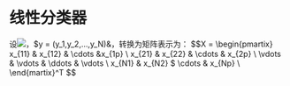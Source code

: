 # 线性分类器
设![](https://latex.codecogs.com/svg.latex?x_i%20=%20(x_{i1},x_{i2},...,x_{ip})%20\quad%20i=1,2,...,N)，$y = (y_1,y_2,...,y_N)&，转换为矩阵表示为：
$$X = \begin{pmartix}
        x_{11} & x_{12} & \cdots &x_{1p} \\
        x_{21} & x_{22} & \cdots & x_{2p} \\
        \vdots & \vdots & \ddots & \vdots \\
        x_{N1} & x_{N2} $ \cdots & x_{Np} \\
        \end{martix}^T
$$